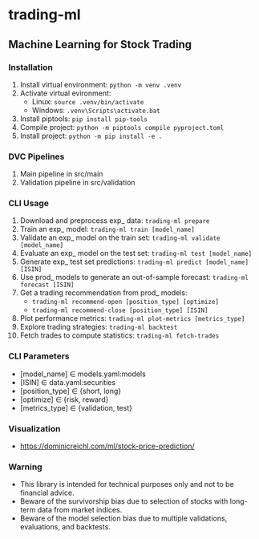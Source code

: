 # trading-ml
## Machine Learning for Stock Trading

### Installation
1. Install virtual environment: `python -m venv .venv`
2. Activate virtual evironment:
    - Linux: `source .venv/bin/activate`
    - Windows: `.venv\Scripts\activate.bat`
3. Install piptools: `pip install pip-tools`
4. Compile project: `python -m piptools compile pyproject.toml`
5. Install project: `python -m pip install -e .`

### DVC Pipelines
1. Main pipeline in src/main
2. Validation pipeline in src/validation

### CLI Usage
1. Download and preprocess exp_ data: `trading-ml prepare`
2. Train an exp_ model: `trading-ml train [model_name]`
3. Validate an exp_ model on the train set: `trading-ml validate [model_name]`
4. Evaluate an exp_ model on the test set: `trading-ml test [model_name]`
5. Generate exp_ test set predictions: `trading-ml predict [model_name] [ISIN]`
6. Use prod_ models to generate an out-of-sample forecast: `trading-ml forecast [ISIN]`
7. Get a trading recommendation from prod_ models:
    - `trading-ml recommend-open [position_type] [optimize]`
    - `trading-ml recommend-close [position_type] [ISIN]`
8. Plot performance metrics: `trading-ml plot-metrics [metrics_type]`
9. Explore trading strategies: `trading-ml backtest`
10. Fetch trades to compute statistics: `trading-ml fetch-trades`

### CLI Parameters
- [model_name] ∈ models.yaml:models
- [ISIN] ∈ data.yaml:securities
- [position_type] ∈ {short, long}
- [optimize] ∈ {risk, reward}
- [metrics_type] ∈ {validation, test}

### Visualization
- https://dominicreichl.com/ml/stock-price-prediction/

### Warning
- This library is intended for technical purposes only and not to be financial advice.
- Beware of the survivorship bias due to selection of stocks with long-term data from market indices.
- Beware of the model selection bias due to multiple validations, evaluations, and backtests.
